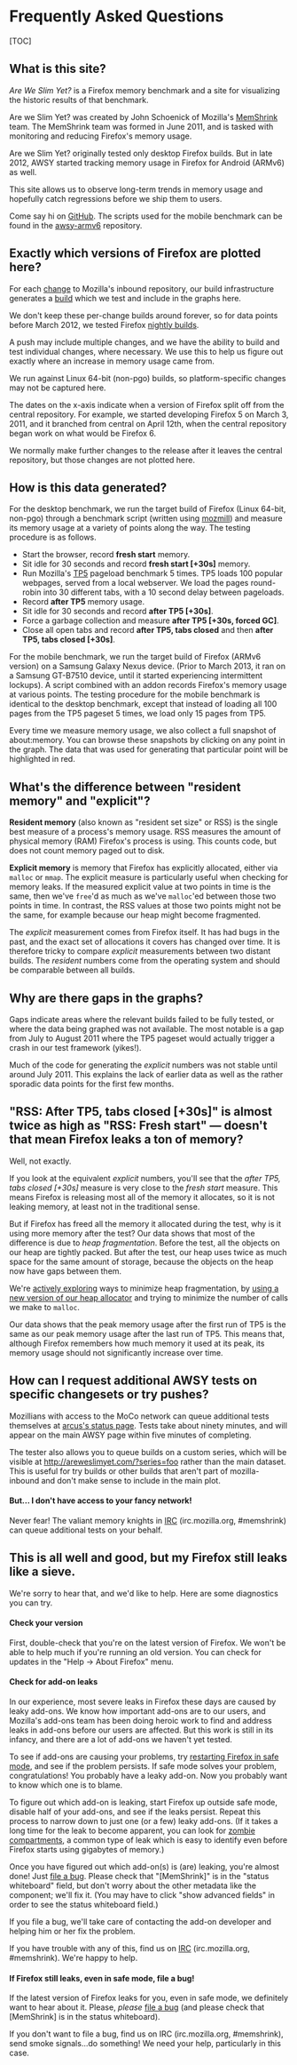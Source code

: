 # Frequently Asked Questions

[TOC]

## What is this site?

*Are We Slim Yet?* is a Firefox memory benchmark and a site for visualizing the
historic results of that benchmark.

Are we Slim Yet? was created by John Schoenick of Mozilla's [MemShrink][]
team.  The MemShrink team was formed in June 2011, and is tasked with monitoring
and reducing Firefox's memory usage.

Are we Slim Yet? originally tested only desktop Firefox builds.  But in late 2012,
AWSY started tracking memory usage in Firefox for Android (ARMv6) as well.

This site allows us to observe long-term trends in memory usage and hopefully
catch regressions before we ship them to users.

Come say hi on [GitHub][awsy-github].  The scripts used for the mobile benchmark
can be found in the [awsy-armv6][] repository.

## Exactly which versions of Firefox are plotted here?

For each [change][pushlog] to Mozilla's inbound repository, our build
infrastructure generates a [build][tinderbox builds] which we test and include
in the graphs here.

We don't keep these per-change builds around forever, so for data points
before March 2012, we tested Firefox [nightly builds][].

A push may include multiple changes, and we have the ability to build and test
individual changes, where necessary.  We use this to help us figure out exactly
where an increase in memory usage came from.

We run against Linux 64-bit (non-pgo) builds, so platform-specific changes may
not be captured here.

The dates on the x-axis indicate when a version of Firefox split off from the
central repository.  For example, we started developing Firefox 5 on March 3,
2011, and it branched from central on April 12th, when the central repository
began work on what would be Firefox 6.

We normally make further changes to the release after it leaves the central
repository, but those changes are not plotted here.

## How is this data generated?

For the desktop benchmark, we run the target build of Firefox (Linux 64-bit,
non-pgo) through a benchmark script (written using [mozmill][]) and measure its
memory usage at a variety of points along the way.  The testing procedure is as
follows.

  * Start the browser, record **fresh start** memory.
  * Sit idle for 30 seconds and record **fresh start [+30s]** memory.
  * Run Mozilla's [TP5][] pageload benchmark 5 times.  TP5 loads 100 popular
    webpages, served from a local webserver.  We load the pages round-robin into
    30 different tabs, with a 10 second delay between pageloads.
  * Record **after TP5** memory usage.
  * Sit idle for 30 seconds and record **after TP5 [+30s]**.
  * Force a garbage collection and measure **after TP5 [+30s, forced GC]**.
  * Close all open tabs and record **after TP5, tabs closed** and then
    **after TP5, tabs closed [+30s]**.

For the mobile benchmark, we run the target build of Firefox (ARMv6 version) on
a Samsung Galaxy Nexus device. (Prior to March 2013, it ran on a Samsung GT-B7510 device,
until it started experiencing intermittent lockups).  A script combined with an addon records Firefox's
memory usage at various points.  The testing procedure for the mobile benchmark
is identical to the desktop benchmark, except that instead of loading all 100
pages from the TP5 pageset 5 times, we load only 15 pages from TP5.

Every time we measure memory usage, we also collect a full snapshot of
about:memory.  You can browse these snapshots by clicking on any point in the
graph. The data that was used for generating that particular point will be
highlighted in red.

## What's the difference between "resident memory" and "explicit"?

**Resident memory** (also known as "resident set size" or RSS) is the single
best measure of a process's memory usage.  RSS measures the amount of physical
memory (RAM) Firefox's process is using.  This counts code, but does not count
memory paged out to disk.

**Explicit memory** is memory that Firefox has explicitly allocated, either via
`malloc` or `mmap`.  The explicit measure is particularly useful when checking
for memory leaks.  If the measured explicit value at two points in time is the
same, then we've `free`'d as much as we've `malloc`'ed between those two points
in time.  In contrast, the RSS values at those two points might not be the same,
for example because our heap might become fragmented.

The *explicit* measurement comes from Firefox itself. It has had bugs in the
past, and the exact set of allocations it covers has changed over time.  It is
therefore tricky to compare *explicit* measurements between two distant builds.
The *resident* numbers come from the operating system and should be comparable
between all builds.

## Why are there gaps in the graphs?

Gaps indicate areas where the relevant builds failed to be fully tested, or
where the data being graphed was not available. The most notable is a gap from
July to August 2011 where the TP5 pageset would actually trigger a crash in our
test framework (yikes!).

Much of the code for generating the *explicit* numbers was not stable until
around July 2011.  This explains the lack of earlier data as well as the rather
sporadic data points for the first few months.

## "RSS: After TP5, tabs closed [+30s]" is almost twice as high as "RSS: Fresh start" &mdash; doesn't that mean Firefox leaks a ton of memory?

Well, not exactly.

If you look at the equivalent *explicit* numbers, you'll see that the *after
TP5, tabs closed [+30s]* measure is very close to the *fresh start* measure.
This means Firefox is releasing most all of the memory it allocates, so it is
not leaking memory, at least not in the traditional sense.

But if Firefox has freed all the memory it allocated during the test, why is it
using more memory after the test?  Our data shows that most of the difference is
due to *heap fragmentation*.  Before the test, all the objects on our heap are
tightly packed.  But after the test, our heap uses twice as much space for the
same amount of storage, because the objects on the heap now have gaps between
them.

We're [actively exploring][match-startup-mem] ways to minimize heap
fragmentation, by [using a new version of our heap allocator][jemalloc2] and
trying to minimize the number of calls we make to `malloc`.

Our data shows that the peak memory usage after the first run of TP5 is the same
as our peak memory usage after the last run of TP5.  This means that, although
Firefox remembers how much memory it used at its peak, its memory usage should
not significantly increase over time.

## How can I request additional AWSY tests on specific changesets or try pushes?

Mozillians with access to the MoCo network can queue additional tests themselves
at [arcus's status page][arcus]. Tests take about ninety minutes, and will
appear on the main AWSY page within five minutes of completing.

The tester also allows you to queue builds on a custom series, which will be
visible at http://areweslimyet.com/?series=foo rather than the main
dataset. This is useful for try builds or other builds that aren't part of
mozilla-inbound and don't make sense to include in the main plot.

#### But... I don't have access to your fancy network!

Never fear! The valiant memory knights in [IRC][] (irc.mozilla.org, \#memshrink)
can queue additional tests on your behalf.

## This is all well and good, but my Firefox still leaks like a sieve.

We're sorry to hear that, and we'd like to help.  Here are some diagnostics you
can try.

#### Check your version

First, double-check that you're on the latest version of Firefox.  We won't be
able to help much if you're running an old version.  You can check for updates
in the "Help -> About Firefox" menu.

#### Check for add-on leaks

In our experience, most severe leaks in Firefox these days are caused by leaky
add-ons.  We know how important add-ons are to our users, and Mozilla's add-ons
team has been doing heroic work to find and address leaks in add-ons before our
users are affected.  But this work is still in its infancy, and there are a lot
of add-ons we haven't yet tested.

To see if add-ons are causing your problems, try [restarting Firefox in safe
mode][safe mode], and see if the problem persists.  If safe mode solves your
problem, congratulations!  You probably have a leaky add-on.  Now you probably
want to know which one is to blame.

To figure out which add-on is leaking, start Firefox up outside safe mode,
disable half of your add-ons, and see if the leaks persist.  Repeat this process
to narrow down to just one (or a few) leaky add-ons.  (If it takes a long time
for the leak to become apparent, you can look for [zombie compartments][], a
common type of leak which is easy to identify even before Firefox starts using
gigabytes of memory.)

Once you have figured out which add-on(s) is (are) leaking, you're almost done!
Just [file a bug][]. Please check that "\[MemShrink\]" is in the "status
whiteboard" field, but don't worry about the other metadata like the component;
we'll fix it.  (You may have to click "show advanced fields" in order to see the
status whiteboard field.)

If you file a bug, we'll take care of contacting the add-on developer and
helping him or her fix the problem.

If you have trouble with any of this, find us on [IRC][] (irc.mozilla.org,
\#memshrink).  We're happy to help.

#### If Firefox still leaks, even in safe mode, file a bug!

If the latest version of Firefox leaks for you, even in safe mode, we definitely
want to hear about it.  Please, *please* [file a bug][] (and please check that
\[MemShrink\] is in the status whiteboard).

If you don't want to file a bug, find us on IRC (irc.mozilla.org, \#memshrink),
send smoke signals...do something!  We need your help, particularly in this
case.

[tinderbox builds]: ftp://ftp.mozilla.org/pub/mozilla.org/firefox/tinderbox-builds/mozilla-inbound-linux64/
[nightly builds]: http://nightly.mozilla.org/
[IRC]: https://wiki.mozilla.org/IRC
[tbpl]: https://tbpl.mozilla.org/
[pushlog]: http://hg.mozilla.org/integration/mozilla-inbound/pushloghtml
[awsy-github]: https://github.com/Nephyrin/MozAreWeSlimYet
[MemShrink]: https://wiki.mozilla.org/Performance/MemShrink
[TP5]: https://wiki.mozilla.org/Buildbot/Talos#tp5
[mozmill]: https://github.com/mozilla/mozmill
[match-startup-mem]: https://bugzilla.mozilla.org/show_bug.cgi?id=668809
[jemalloc2]: https://bugzilla.mozilla.org/show_bug.cgi?id=580408
[safe mode]: http://support.mozilla.org/en-US/kb/Safe%20Mode
[zombie compartments]: https://developer.mozilla.org/en/Zombie_compartments#Reactive_checking
[file a bug]: https://bugzilla.mozilla.org/enter_bug.cgi?product=Core&component=General&status_whiteboard=[MemShrink]
[awsy-armv6]: https://github.com/staktrace/awsy-armv6
[arcus]: http://arcus.corp.mtv2.mozilla.com:8000/status/
